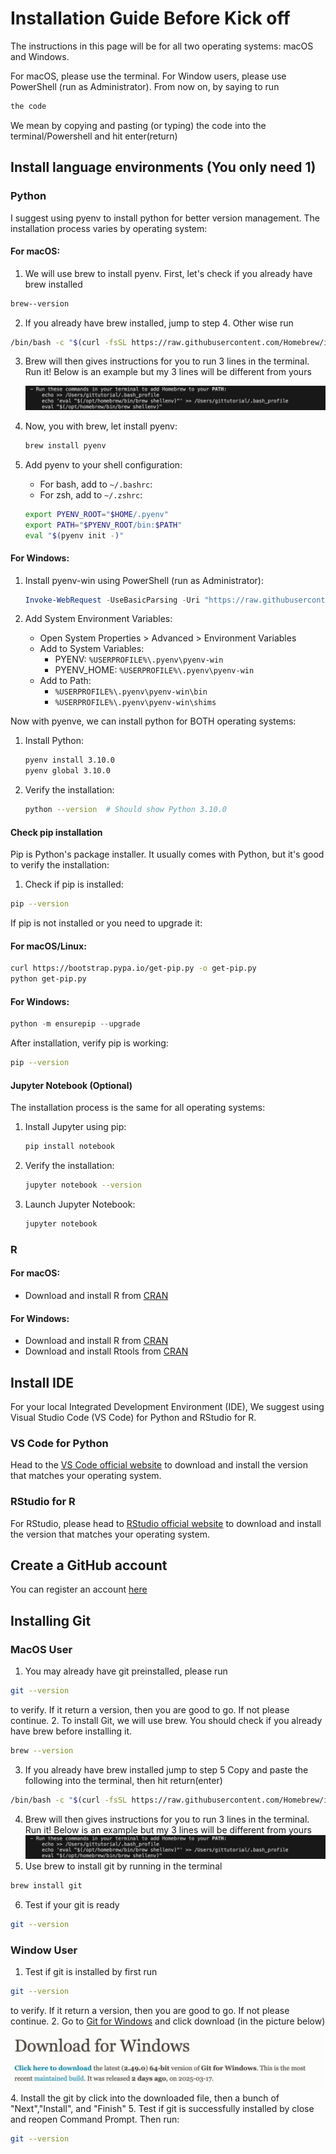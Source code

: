 # Installation Guide Before Kick off

The instructions in this page will be for all two operating systems: macOS and Windows. 

For macOS, please use the terminal. For Window users, please use PowerShell (run as Administrator). From now on, by saying to run

```bash
the code
```

We mean by copying and pasting (or typing) the code into the terminal/Powershell and hit enter(return)


## Install language environments (You only need 1)

### Python

I suggest using pyenv to install python for better version management. The installation process varies by operating system:

#### For macOS:

1. We will use brew to install pyenv. First, let's check if you already have brew installed
```bash
brew--version
```
2. If you already have brew installed, jump to step 4. Other wise run
```bash
/bin/bash -c "$(curl -fsSL https://raw.githubusercontent.com/Homebrew/install/HEAD/install.sh)"
```
3. Brew will then gives instructions for you to run 3 lines in the terminal. Run it! Below is an example but my 3 lines will be different from yours

    ![git1](./git.assets/brew.jpg)
4. Now, you with brew, let install pyenv:
    ```bash
    brew install pyenv
    ```
5. Add pyenv to your shell configuration:
    - For bash, add to `~/.bashrc`:
    - For zsh, add to `~/.zshrc`:
    ```bash
    export PYENV_ROOT="$HOME/.pyenv"
    export PATH="$PYENV_ROOT/bin:$PATH"
    eval "$(pyenv init -)"
    ```

#### For Windows:

1. Install pyenv-win using PowerShell (run as Administrator):
    ```powershell
    Invoke-WebRequest -UseBasicParsing -Uri "https://raw.githubusercontent.com/pyenv-win/pyenv-win/master/pyenv-win/install-pyenv-win.ps1" -OutFile "./install-pyenv-win.ps1"; &"./install-pyenv-win.ps1"
    ```

2. Add System Environment Variables:
    - Open System Properties > Advanced > Environment Variables
    - Add to System Variables:
        - PYENV: `%USERPROFILE%\.pyenv\pyenv-win`
        - PYENV_HOME: `%USERPROFILE%\.pyenv\pyenv-win`
    - Add to Path:
        - `%USERPROFILE%\.pyenv\pyenv-win\bin`
        - `%USERPROFILE%\.pyenv\pyenv-win\shims`

Now with pyenve, we can install python for BOTH operating systems:

1. Install Python:
   ```bash
   pyenv install 3.10.0
   pyenv global 3.10.0
   ```
2. Verify the installation:
   ```bash
   python --version  # Should show Python 3.10.0
   ```

#### Check pip installation

Pip is Python's package installer. It usually comes with Python, but it's good to verify the installation:

1. Check if pip is installed:
```bash
pip --version
```
If pip is not installed or you need to upgrade it:

#### For macOS/Linux:
```bash
curl https://bootstrap.pypa.io/get-pip.py -o get-pip.py
python get-pip.py
```

#### For Windows:
```powershell
python -m ensurepip --upgrade
```

After installation, verify pip is working:
```bash
pip --version
```

#### Jupyter Notebook (Optional)

The installation process is the same for all operating systems:

1. Install Jupyter using pip:
   ```bash
   pip install notebook
   ```
2. Verify the installation:
   ```bash 
   jupyter notebook --version
   ```
3. Launch Jupyter Notebook:
   ```bash
   jupyter notebook
   ```

### R 

#### For macOS:
- Download and install R from [CRAN](https://cran.r-project.org/bin/macosx/)


#### For Windows:
- Download and install R from [CRAN](https://cran.r-project.org/bin/windows/base/)
- Download and install Rtools from [CRAN](https://cran.r-project.org/bin/windows/Rtools/)

## Install IDE

For your local Integrated Development Environment (IDE), We suggest using Visual Studio Code (VS Code) for Python and RStudio for R. 

### VS Code for Python

Head to the [VS Code official website](https://code.visualstudio.com/) to download and install the version that matches your operating system.

### RStudio for R

For RStudio, please head to [RStudio official website](https://posit.co/download/rstudio-desktop/) to download and install the version that matches your operating system.


## Create a GitHub account

You can register an account [here](https://github.com/signup)

## Installing Git

### MacOS User


1. You may already have git preinstalled, please run 
```bash
git --version
```
 to verify. If it return a version, then you are good to go. If not please continue.
2. To install Git, we will use brew. You should check if you already have brew before installing it.
```bash
brew --version
```
3. If you already have brew installed jump to step 5
Copy and paste the following into the terminal, then hit return(enter)

```bash
/bin/bash -c "$(curl -fsSL https://raw.githubusercontent.com/Homebrew/install/HEAD/install.sh)"
```
4. Brew will then gives instructions for you to run 3 lines in the terminal. Run it! Below is an example but my 3 lines will be different from yours
    ![git3](./git.assets/brew.jpg)
5. Use brew to install git by running in the terminal
```bash
brew install git
```
6. Test if your git is ready
```bash
git --version
```
### Window User

1. Test if git is installed by first run
```bash
git --version
```
to verify. If it return a version, then you are good to go. If not please continue.
2. Go to [Git for Windows](https://git-scm.com/downloads/win) and click download (in the picture below)
    ![git2](./git.assets/window_git_1.jpg)
4. Install the git by click into the downloaded file, then a bunch of "Next","Install", and "Finish"
5. Test if git is successfully installed by close and reopen Command Prompt. Then run:
```bash
git --version
```










